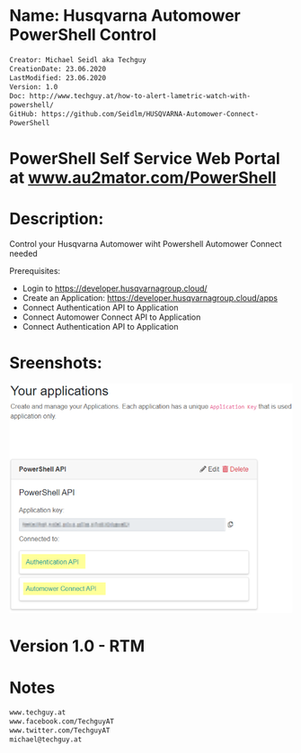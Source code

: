 # Name: Husqvarna Automower PowerShell Control
    Creator: Michael Seidl aka Techguy
    CreationDate: 23.06.2020
    LastModified: 23.06.2020
    Version: 1.0
    Doc: http://www.techguy.at/how-to-alert-lametric-watch-with-powershell/
    GitHub: https://github.com/Seidlm/HUSQVARNA-Automower-Connect-PowerShell


# PowerShell Self Service Web Portal at www.au2mator.com/PowerShell


# Description: 
Control your Husqvarna Automower wiht Powershell
Automower Connect needed

Prerequisites:
- Login to https://developer.husqvarnagroup.cloud/
- Create an Application: https://developer.husqvarnagroup.cloud/apps
- Connect Authentication API to Application
- Connect Automower Connect API to Application
- Connect Authentication API to Application


# Sreenshots:
![HusqvarnaAPI](Screenshots\HusqvarnaAPI.png)






# Version 1.0 - RTM

# Notes
    www.techguy.at
    www.facebook.com/TechguyAT
    www.twitter.com/TechguyAT
    michael@techguy.at
